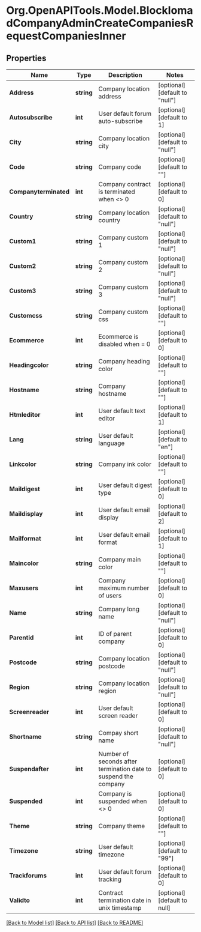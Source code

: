 # Org.OpenAPITools.Model.BlockIomadCompanyAdminCreateCompaniesRequestCompaniesInner

## Properties

Name | Type | Description | Notes
------------ | ------------- | ------------- | -------------
**Address** | **string** | Company location address | [optional] [default to "null"]
**Autosubscribe** | **int** | User default forum auto-subscribe | [optional] [default to 1]
**City** | **string** | Company location city | [optional] [default to "null"]
**Code** | **string** | Company code | [optional] [default to ""]
**Companyterminated** | **int** | Company contract is terminated when &lt;&gt; 0 | [optional] [default to 0]
**Country** | **string** | Company location country | [optional] [default to "null"]
**Custom1** | **string** | Company custom 1 | [optional] [default to "null"]
**Custom2** | **string** | Company custom 2 | [optional] [default to "null"]
**Custom3** | **string** | Company custom 3 | [optional] [default to "null"]
**Customcss** | **string** | Company custom css | [optional] [default to ""]
**Ecommerce** | **int** | Ecommerce is disabled when &#x3D; 0 | [optional] [default to 0]
**Headingcolor** | **string** | Company heading color | [optional] [default to ""]
**Hostname** | **string** | Company hostname | [optional] [default to ""]
**Htmleditor** | **int** | User default text editor | [optional] [default to 1]
**Lang** | **string** | User default language | [optional] [default to "en"]
**Linkcolor** | **string** | Company ink color | [optional] [default to ""]
**Maildigest** | **int** | User default digest type | [optional] [default to 0]
**Maildisplay** | **int** | User default email display | [optional] [default to 2]
**Mailformat** | **int** | User default email format | [optional] [default to 1]
**Maincolor** | **string** | Company main color | [optional] [default to ""]
**Maxusers** | **int** | Company maximum number of users | [optional] [default to 0]
**Name** | **string** | Company long name | [optional] [default to "null"]
**Parentid** | **int** | ID of parent company | [optional] [default to 0]
**Postcode** | **string** | Company location postcode | [optional] [default to "null"]
**Region** | **string** | Company location region | [optional] [default to "null"]
**Screenreader** | **int** | User default screen reader | [optional] [default to 0]
**Shortname** | **string** | Compay short name | [optional] [default to "null"]
**Suspendafter** | **int** | Number of seconds after termination date to suspend the company | [optional] [default to 0]
**Suspended** | **int** | Company is suspended when &lt;&gt; 0 | [optional] [default to 0]
**Theme** | **string** | Company theme | [optional] [default to ""]
**Timezone** | **string** | User default timezone | [optional] [default to "99"]
**Trackforums** | **int** | User default forum tracking | [optional] [default to 0]
**Validto** | **int** | Contract termination date in unix timestamp | [optional] [default to null]

[[Back to Model list]](../README.md#documentation-for-models) [[Back to API list]](../README.md#documentation-for-api-endpoints) [[Back to README]](../README.md)

